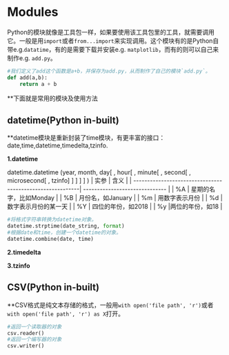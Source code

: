 # Modules
Python的模块就像是工具包一样，如果要使用该工具包里的工具，就需要调用它。一般是用`import`或者`from...import`来实现调用。这个模块有的是Python自带e.g.`datatime`，有的是需要下载并安装e.g. `matplotlib`，而有的则可以自己来制作e.g. `add.py`。
```python
#我们定义了add这个函数是a+b，并保存为add.py，从而制作了自己的模块`add.py`。
def add(a,b):
    return a + b
```
**下面就是常用的模块及使用方法

## datetime(Python in-built)
**datetime模块是重新封装了time模块，有更丰富的接口：date,time,datetime,timedelta,tzinfo.

**1.datetime**

datetime.datetime (year, month, day[ , hour[ , minute[ , second[ , microsecond[ , tzinfo] ] ] ] ] )
| 实参                                                      | 含义                           |
| ----------------------------------------------------------| ------------------------------ |
| %A                                                        | 星期的名字，比如Monday          |
| %B                                                        | 月份名，如January              |
| %m                                                        | 用数字表示月份                  |
| %d                                                        | 数字表示月份的某一天            |
| %Y                                                        | 四位的年份，如2018              |
| %y                                                        |两位的年份，如18                 |




```python
#将格式字符串转换为datetime对象。
datetime.strptime(date_string, format)
#根据date和time，创建一个datetime的对象。
datetime.combine(date, time)
```

**2.timedelta**

**3.tzinfo**



## CSV(Python in-built)
**CSV格式是纯文本存储的格式，一般用`with open('file path', 'r')`或者`with open('file path', 'r') as X`打开。

```python
#返回一个读取器的对象
csv.reader()
#返回一个编写器的对象
csv.writer()



